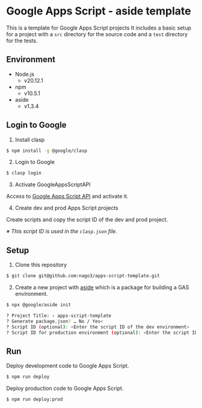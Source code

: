 <!--
Copyright 2023 nago3

Licensed under the Apache License, Version 2.0 (the "License");
you may not use this file except in compliance with the License.
You may obtain a copy of the License at

      http://www.apache.org/licenses/LICENSE-2.0

Unless required by applicable law or agreed to in writing, software
distributed under the License is distributed on an "AS IS" BASIS,
WITHOUT WARRANTIES OR CONDITIONS OF ANY KIND, either express or implied.
See the License for the specific language governing permissions and
limitations under the License.
-->
# Google Apps Script - aside template

This is a template for Google Apps Script projects
It includes a basic setup for a project with a `src` directory for the source code and a `test` directory for the tests.

## Environment

- Node.js
  - v20.12.1
- npm
  - v10.5.1
- aside
  - v1.3.4

## Login to Google

1. Install clasp

```sh
$ npm install -g @google/clasp
```

2. Login to Google

```sh
$ clasp login
```

3. Activate GoogleAppsScriptAPI

Access to [Google Apps Script API](https://script.google.com/home/usersettings) and activate it.

4. Create dev and prod Apps Script projects

Create scripts and copy the script ID of the dev and prod project.

*※ This script ID is used in the `clasp.json` file.*

## Setup

1. Clone this repository

```sh
$ git clone git@github.com:nago3/apps-script-template.git
```

2. Create a new project with [aside](https://github.com/google/aside) which is a package for building a GAS environment.

```sh
$ npx @google/aside init

? Project Title: › apps-script-template
? Generate package.json? … No / Yes<
? Script ID (optional): <Enter the script ID of the dev environment>
? Script ID for production environment (optional): <Enter the script ID of the prod environment>
```

## Run

Deploy development code to Google Apps Script.

```sh
$ npm run deploy
```

Deploy production code to Google Apps Script.

```sh
$ npm run deploy:prod
```

